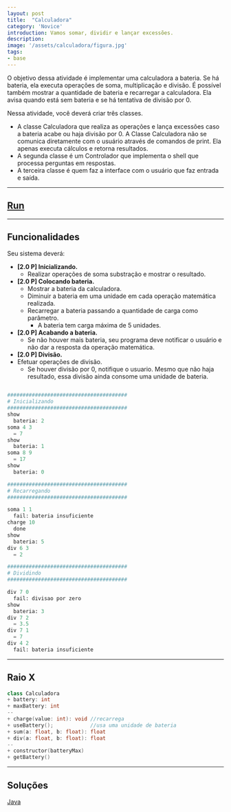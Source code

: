 ```yaml
---
layout: post
title:  "Calculadora"
category: 'Novice' 
introduction: Vamos somar, dividir e lançar excessões.
description:
image: '/assets/calculadora/figura.jpg'
tags:
- base
---
```


O objetivo dessa atividade é implementar uma calculadora a bateria. Se há bateria, ela executa operações de soma, multiplicação e divisão. É possível também mostrar a quantidade de bateria e recarregar a calculadora. Ela avisa quando está sem bateria e se há tentativa de divisão por 0.

Nessa atividade, você deverá criar três classes. 
- A classe Calculadora que realiza as operações e lança excessões caso a bateria acabe ou haja divisão por 0. A Classe Calculadora não se comunica diretamente com o usuário através de comandos de print. Ela apenas executa cálculos e retorna resultados. 
- A segunda classe é um Controlador que implementa o shell que processa perguntas em respostas.
- A terceira classe é quem faz a interface com o usuário que faz entrada e saída. 

---
## [Run](/assets/calculadora/main.html)


---
## Funcionalidades
Seu sistema deverá:

- **[2.0 P] Inicializando.** 
    - Realizar operações de soma substração e mostrar o resultado.
- **[2.0 P] Colocando bateria.**
    - Mostrar a bateria da calculadora.
    - Diminuir a bateria em uma unidade em cada operação matemática realizada.
    - Recarregar a bateria passando a quantidade de carga como parâmetro.
        - A bateria tem carga máxima de 5 unidades.
- **[2.0 P] Acabando a bateria.**
  - Se não houver mais bateria, seu programa deve notificar o usuário e não dar a resposta da operação matemática.
- **[2.0 P] Divisão.**
- Efetuar operações de divisão. 
    - Se houver divisão por 0, notifique o usuario. Mesmo que não haja resultado, essa divisão ainda consome uma unidade de bateria.


```python

#######################################
# Inicializando
#######################################
show
  bateria: 2
soma 4 3
  = 7
show
  bateria: 1
soma 8 9
  = 17 
show
  bateria: 0

#######################################
# Recarregando
#######################################

soma 1 1
  fail: bateria insuficiente
charge 10
  done
show
  bateria: 5
div 6 3
  = 2

#######################################
# Dividindo
#######################################

div 7 0
  fail: divisao por zero
show
  bateria: 3
div 7 2
  = 3.5
div 7 1
  = 7
div 4 2
  fail: bateria insuficiente
```

---
## Raio X

```c++
class Calculadora  
+ battery: int
+ maxBattery: int
--
+ charge(value: int): void //recarrega
+ useBattery();            //usa uma unidade de bateria
+ sum(a: float, b: float): float
+ div(a: float, b: float): float
--
+ constructor(batteryMax)
+ getBattery()
```

---
## Soluções

[Java](https://github.com/qxcodepoo/qxcodepoo.github.io/tree/master/assets/calculadora/calculadora.java)
